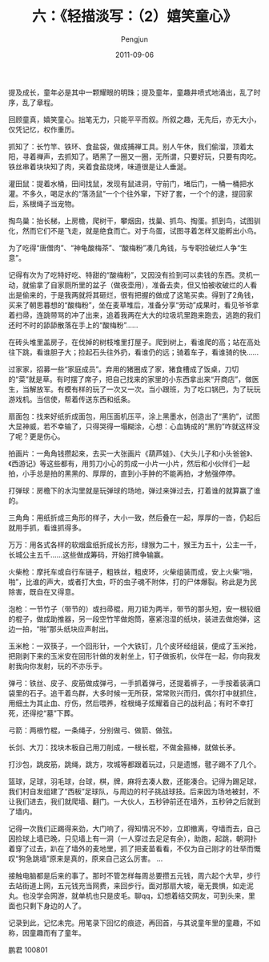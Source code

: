 ﻿---
layout: post
title: '六：《轻描淡写：（2）嬉笑童心》'
date: 2011-09-06
author: Pengjun
tags: 成长印记
---

提及成长，童年必是其中一颗耀眼的明珠；提及童年，童趣井喷式地涌出，乱了时序，乱了章程。

回顾童真，嬉笑童心。拙笔无力，只能平平而叙。所叙之趣，无先后，亦无大小，仅凭记忆，权作重历。

抓知了：长竹竿、铁环、食盐袋，做成捕禅工具。别人午休，我们偷溜，顶着太阳，寻着禅声，去抓知了。晒黑了一圈又一圈，无所谓，只要好玩，只要有肉吃。铁丝串着块块知了肉，夹着食盐烧烤，味道很是让人垂涎。

灌田鼠：提着水桶，田间找鼠，发现有鼠进洞，守前门，堵后门，一桶一桶把水灌。不多久，喝足水的“落汤鼠”一个个往外窜，下好了套，一个个的逮，提回家后，系根绳子当宠物。

掏鸟巢：抬长梯，上房檐，爬树干，攀烟囱，找巢、抓鸟、掏蛋。抓到鸟，试图驯化，然而它们不是飞走，就是绝食而亡。对于鸟蛋，试图寻着怎样又能孵出小鸟。

为了吃得“唐僧肉”、“神龟酸梅茶”、“酸梅粉”凑几角钱，与专职捡破烂人争“生意”。

记得有次为了吃特好吃、特甜的“酸梅粉”，又因没有捡到可以卖钱的东西。灵机一动，就偷拿了自家厕所里的盆子（做夜壶用），准备去卖，但又怕被收破烂的人看出是偷来的，于是我两就将其砸烂，很有把握的做成了这笔买卖。得到了2角钱，买来了朝思暮想的“酸梅粉”，坐在麦草堆后，准备分享“劳动”成果时，看见爷爷拿着扫帚，连跳带骂的冲了出来，追着我两在大大的垃圾坑里跑来跑去，逃跑的我们还时不时的舔舔散落在手上的“酸梅粉”…… 

在砖头堆里盖房子，在伐掉的树枝堆里打屋子。爬到树上，看谁爬的高；站在高处往下跳，看谁胆子大；捡起石头往外扔，看谁仍的远；骑着车子，看谁骑的快……

过家家，招募一些“家庭成员”。弃用的猪圈成了家，猪食槽成了饭桌，刀切的“菜”就是草。有时摆了席子，把自己找来的家里的小东西拿出来“开商店”，做医生，当解放军。有模有样的玩了一次又一次。当小跟班，为了吃口锅巴，为了玩玩游戏机。当信使，帮着传送东西和纸条。

扇面包：找来好纸折成面包，用压面机压平，涂上黑墨水，创造出了“黑豹”，试图大显神威，若不幸输了，只得哭得一塌糊涂，心想：心血铸成的“黑豹”咋就这样没了呢？更是伤心。

拍画片：一角角钱攒起来，去买一大张画片《葫芦娃》、《大头儿子和小头爸爸》、《西游记》等这些都有，用剪刀小心的剪成一小片一小片，然后和小伙伴们一起拍，小手总是拍的黑黑的、厚厚的，直到小手肿的不能再拍，才勉强停停。

打弹球：房檐下的水沟里就是玩弹球的场地，弹过来弹过去，打着谁的就算赢了谁的。

三角角：用纸折成三角形的样子，大小一致，然后叠在一起，厚厚的一沓，仍起后就用手抓，看谁抓得多。

万万：用各式各样的软烟盒纸折成长方形，绿猴为二十，猴王为五十，公主一千，长城公主五千……这些做成筹码，开始打牌争输赢。

火柴枪：摩托车或自行车链子，粗铁丝，粗皮环，火柴组装而成，安上火柴“啪，啪”，比谁的声大，或者打大虫，吓的虫子魂不附体，打的尸体爆裂。称此是为民除害，既自在又得意。

泡枪：一节竹子（带节的）或扫帚棍，用刀钜为两半，带节的那头短，安一根较细的棍子，做成助推器，另一段空竹竿做炮筒，塞紧泡湿的纸块，装进去做炮弹，这边一拍，“啪”那头纸块应声射出。

玉米枪：一双筷子，一个回形针，一个大铁钉，几个皮环经组装，便成了玉米抢，把刚剥下来的玉米安在回形针做的发射坐上，钉子做扳机，伙伴在一起，你向我发射我向你发射，玩的不亦乐乎。

弹弓：铁丝、皮子、皮筋做成弹弓，一手抓着弹弓，还提着裤子，一手按着装满口袋里的石子。追干着鸟群，大多时候一无所获，常常败兴而归，偶尔打中就抓住，用细土为其止血、疗伤，然后喂养，栓根绳子炫耀着自己的战利品；有时不幸打死，还得挖“墓”下葬。

弓箭：两根竹棍，一条绳子，分别做弓、做箭、做弦。

长剑、大刀：找块木板自己用刀削成，一根长棍，不做金箍棒，就做长矛。

打沙包，跳皮筋，跳绳，跳方，攻城等都跟着玩过，只是遗憾，毽子踢不了几个。

篮球，足球，羽毛球，台球，棋，牌，麻将去凑人数，还能凑合。记得为踢足球，我们村自发组建了“西板”足球队，与周边的村子挑战球技。后来因为场地被封，不让我们进去，我们就爬墙、翻门。一大伙人，五秒钟前还在墙外，五秒钟之后就到了墙内。

记得一次我们正踢得来劲，大门响了，得知情况不妙，立即撤离，夺墙而去，自己因捡球上墙已晚，只见墙上有一洞（一人穿过去足足有余），助跑，起跳，朝洞扑着穿了过去，趴在了墙外的麦地里，抓了把麦苗看看，不仅为自己刚才的壮举而慨叹“狗急跳墙”原来是真的，原来自己这么厉害。
…

接触电脑都是后来的事了。那时不管怎样每周总要攒五元钱，周六起个大早，步行去站街道上网，五元钱充当网费，来回步行。面对那扇大坡，毫无畏惧，如走泥丸。也没学会网游，就单机也只是皮毛。聊qq，幻想着结交网友，可到头来，里面也只剩下身边的人了。

记录到此，记忆未完。用笔录下回忆的痕迹，再回首，与其说童年里的童趣，不如称，因童趣而有了童年。


鹏君
100801
